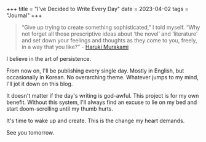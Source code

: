 +++
title = "I've Decided to Write Every Day"
date = 2023-04-02
tags = "Journal"
+++

> “Give up trying to create something sophisticated,” I told myself. “Why not forget all those prescriptive ideas about ‘the novel’ and ‘literature’ and set down your feelings and thoughts as they come to you, freely, in a way that you like?” - [Haruki Murakami](https://www.theguardian.com/books/2022/nov/05/i-want-to-open-a-window-in-their-souls-haruki-murakami-on-the-power-of-writing-simply)

I believe in the art of persistence. 

From now on, I'll be publishing every single day. Mostly in English, but occasionally in Korean. No overarching theme. Whatever jumps to my mind, I'll jot it down on this blog.

It doesn't matter if the day's writing is god-awful. This project is for my own benefit. Without this system, I'll always find an excuse to lie on my bed and start doom-scrolling until my thumb hurts.

It's time to wake up and create. This is the change my heart demands. 

See you tomorrow.